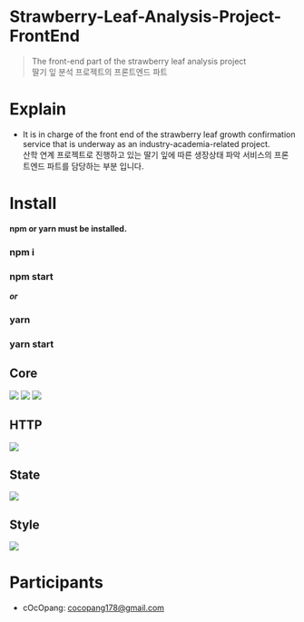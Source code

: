 # Strawberry-Leaf-Analysis-Project-FrontEnd

> The front-end part of the strawberry leaf analysis project<br>딸기 잎 분석 프로젝트의 프론트엔드 파트

# Explain
- It is in charge of the front end of the strawberry leaf growth confirmation service that is underway as an industry-academia-related project.<br>산학 연계 프로젝트로 진행하고 있는 딸기 잎에 따른 생장상태 파악 서비스의 프론트엔드 파트를 담당하는 부분 입니다.

# Install

**npm or yarn must be installed.**

### npm i
### npm start

***or***

### yarn
### yarn start


## Core
<img src="https://img.shields.io/badge/Java_Script-F7DF1E?style=for-the-badge&logo=JavaScript&logoColor=white">
<img src="https://img.shields.io/badge/Type_Script-3178C6?style=for-the-badge&logo=TypeScript&logoColor=white">
<img src="https://img.shields.io/badge/React-61DAFB?style=for-the-badge&logo=React&logoColor=white">

## HTTP
<img src="https://img.shields.io/badge/Axios-5A29E4?style=for-the-badge&logo=Axios&logoColor=white">

## State
<img src="https://img.shields.io/badge/React_Query-FF4154?style=for-the-badge&logo=ReactQuery&logoColor=white">

## Style
<img src="https://img.shields.io/badge/styled_components-DB7093?style=for-the-badge&logo=styled-components&logoColor=white">

# Participants
- cOcOpang: cocopang178@gmail.com